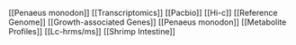 [[Penaeus monodon]]
[[Transcriptomics]]
[[Pacbio]]
[[Hi-c]]
[[Reference Genome]]
[[Growth-associated Genes]]
[[Penaeus monodon]]
[[Metabolite Profiles]]
[[Lc-hrms/ms]]
[[Shrimp Intestine]]
